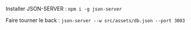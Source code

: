 Installer JSON-SERVER : `npm i -g json-server`

Faire tourner le back : `json-server --w src/assets/db.json --port 3003`

